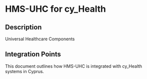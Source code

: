 # HMS-UHC for cy_Health

## Description

Universal Healthcare Components

## Integration Points

This document outlines how HMS-UHC is integrated with cy_Health systems in Cyprus.
